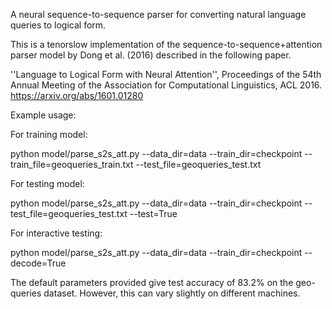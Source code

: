 A neural sequence-to-sequence parser for converting natural language queries to logical form.

This is a tenorslow implementation of the sequence-to-sequence+attention parser model by Dong et al. (2016) described in the following paper.

''Language to Logical Form with Neural Attention'', Proceedings of the 54th Annual Meeting of the Association for Computational Linguistics, ACL 2016. https://arxiv.org/abs/1601.01280

Example usage:

For training model:
 
python model/parse_s2s_att.py --data_dir=data --train_dir=checkpoint --train_file=geoqueries_train.txt --test_file=geoqueries_test.txt

For testing model:

python model/parse_s2s_att.py --data_dir=data --train_dir=checkpoint --test_file=geoqueries_test.txt --test=True

For interactive testing:

python model/parse_s2s_att.py --data_dir=data --train_dir=checkpoint --decode=True

The default parameters provided give test accuracy of 83.2% on the geo-queries dataset. However, this can vary slightly on different machines.


